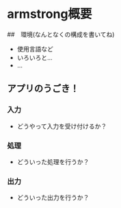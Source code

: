 # armstrong概要

##　環境(なんとなくの構成を書いてね)

* 使用言語など
* いろいろと...
* ...

## アプリのうごき！

### 入力

* どうやって入力を受け付けるか？

### 処理

* どういった処理を行うか？

### 出力

* どういった出力を行うか？